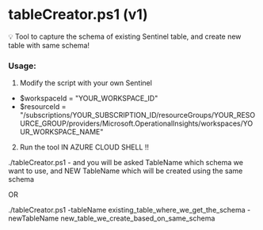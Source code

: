 # tableCreator.ps1 (v1)
💡 Tool to capture the schema of existing Sentinel table, and create new table with same schema!


### Usage:

1) Modify the script with your own Sentinel

- $workspaceId = "YOUR_WORKSPACE_ID"
- $resourceId = "/subscriptions/YOUR_SUBSCRIPTION_ID/resourceGroups/YOUR_RESOURCE_GROUP/providers/Microsoft.OperationalInsights/workspaces/YOUR_WORKSPACE_NAME"

2) Run the tool IN AZURE CLOUD SHELL !!

./tableCreator.ps1 - and you will be asked TableName which schema we want to use, and NEW TableName which will be created using the same schema

OR

./tableCreator.ps1 -tableName existing_table_where_we_get_the_schema -newTableName new_table_we_create_based_on_same_schema

